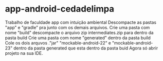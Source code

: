 # app-android-cedadelimpa
Trabalho de faculdade app com intuição ambiental
Descompacte as pastas "app" e "gradle" pra junto com os demais arquivos. Crie uma pasta com nome "build" descompacte o arquivo zip intermediates.zip para dentro da pasta build Crie uma pasta com nome "generated" dentro da pasta build Cole os dois arquvos ."jar" "mockable-android-22" e "mockable-android-23" dentro da pasta generated que esta dentro da pasta buid Agora só abrir projeto na sua IDE.
